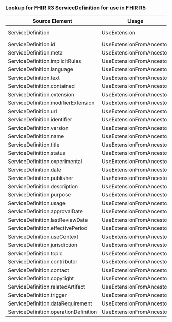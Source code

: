 ### Lookup for FHIR R3 ServiceDefinition for use in FHIR R5

| Source Element | Usage | Target |
| -------------- | ----- | ------ |
| ServiceDefinition | UseExtension | http://hl7.org/fhir/3.0/StructureDefinition/extension-ServiceDefinition |
| ServiceDefinition.id | UseExtensionFromAncestor | - |
| ServiceDefinition.meta | UseExtensionFromAncestor | - |
| ServiceDefinition.implicitRules | UseExtensionFromAncestor | - |
| ServiceDefinition.language | UseExtensionFromAncestor | - |
| ServiceDefinition.text | UseExtensionFromAncestor | - |
| ServiceDefinition.contained | UseExtensionFromAncestor | - |
| ServiceDefinition.extension | UseExtensionFromAncestor | - |
| ServiceDefinition.modifierExtension | UseExtensionFromAncestor | - |
| ServiceDefinition.url | UseExtensionFromAncestor | - |
| ServiceDefinition.identifier | UseExtensionFromAncestor | - |
| ServiceDefinition.version | UseExtensionFromAncestor | - |
| ServiceDefinition.name | UseExtensionFromAncestor | - |
| ServiceDefinition.title | UseExtensionFromAncestor | - |
| ServiceDefinition.status | UseExtensionFromAncestor | - |
| ServiceDefinition.experimental | UseExtensionFromAncestor | - |
| ServiceDefinition.date | UseExtensionFromAncestor | - |
| ServiceDefinition.publisher | UseExtensionFromAncestor | - |
| ServiceDefinition.description | UseExtensionFromAncestor | - |
| ServiceDefinition.purpose | UseExtensionFromAncestor | - |
| ServiceDefinition.usage | UseExtensionFromAncestor | - |
| ServiceDefinition.approvalDate | UseExtensionFromAncestor | - |
| ServiceDefinition.lastReviewDate | UseExtensionFromAncestor | - |
| ServiceDefinition.effectivePeriod | UseExtensionFromAncestor | - |
| ServiceDefinition.useContext | UseExtensionFromAncestor | - |
| ServiceDefinition.jurisdiction | UseExtensionFromAncestor | - |
| ServiceDefinition.topic | UseExtensionFromAncestor | - |
| ServiceDefinition.contributor | UseExtensionFromAncestor | - |
| ServiceDefinition.contact | UseExtensionFromAncestor | - |
| ServiceDefinition.copyright | UseExtensionFromAncestor | - |
| ServiceDefinition.relatedArtifact | UseExtensionFromAncestor | - |
| ServiceDefinition.trigger | UseExtensionFromAncestor | - |
| ServiceDefinition.dataRequirement | UseExtensionFromAncestor | - |
| ServiceDefinition.operationDefinition | UseExtensionFromAncestor | - |
